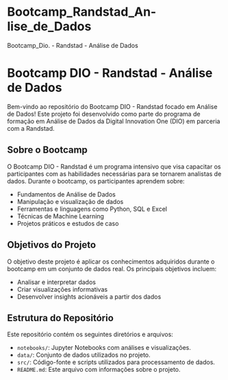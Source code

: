 # Bootcamp_Randstad_An-lise_de_Dados
Bootcamp_Dio. - Randstad - Análise de Dados

# Bootcamp DIO - Randstad - Análise de Dados

Bem-vindo ao repositório do Bootcamp DIO - Randstad focado em Análise de Dados! Este projeto foi desenvolvido como parte do programa de formação em Análise de Dados da Digital Innovation One (DIO) em parceria com a Randstad.

## Sobre o Bootcamp

O Bootcamp DIO - Randstad é um programa intensivo que visa capacitar os participantes com as habilidades necessárias para se tornarem analistas de dados. Durante o bootcamp, os participantes aprendem sobre:

- Fundamentos de Análise de Dados
- Manipulação e visualização de dados
- Ferramentas e linguagens como Python, SQL e Excel
- Técnicas de Machine Learning
- Projetos práticos e estudos de caso

## Objetivos do Projeto

O objetivo deste projeto é aplicar os conhecimentos adquiridos durante o bootcamp em um conjunto de dados real. Os principais objetivos incluem:

- Analisar e interpretar dados
- Criar visualizações informativas
- Desenvolver insights acionáveis a partir dos dados

## Estrutura do Repositório

Este repositório contém os seguintes diretórios e arquivos:

- `notebooks/`: Jupyter Notebooks com análises e visualizações.
- `data/`: Conjunto de dados utilizados no projeto.
- `src/`: Código-fonte e scripts utilizados para processamento de dados.
- `README.md`: Este arquivo com informações sobre o projeto.



